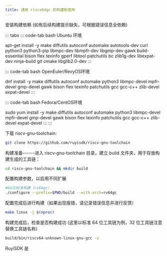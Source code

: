 ```yaml
---
title: 通用 riscv64gc 的构建和使用
---
```


安装构建依赖 (如有后续构建提示缺失，可根据错误信息全依赖)

::: tabs
::: code-tab
bash Ubuntu 环境

apt-get install -y make diffutils autoconf automake autotools-dev curl
python3 python3-pip libmpc-dev libmpfr-dev libgmp-dev gawk
build-essential bison flex texinfo gperf libtool patchutils bc
zlib1g-dev libexpat-dev ninja-build git cmake libglib2.0-dev
:::

::: code-tab
bash OpenEuler/RevyOS环境

dnf install -y make diffutils autoconf automake python3 libmpc-devel
mpfr-devel gmp-devel gawk bison flex texinfo patchutils gcc gcc-c++
zlib-devel expat-devel
:::

::: code-tab
bash Fedora/CentOS环境

sudo yum install -y make diffutils autoconf automake python3
libmpc-devel mpfr-devel gmp-devel gawk bison flex texinfo patchutils gcc
gcc-c++ zlib-devel expat-devel
:::
:::

下载 riscv-gnu-toolchain:

``` bash
git clone https://github.com/ruyisdk/riscv-gnu-toolchain
```

构建准备------进入 riscv-gnu-toolchain 目录，建立 build 文件夹，用于存放构建生成的工具链：

``` bash
cd riscv-gnu-toolchain && mkdir build
```

配置构建参数，以启用不同扩展

``` bash
#64位标准构建（rv64gc）
./configure --prefix=$PWD/build --with-arch=rv64gc
```

配置完成后进行构建（如果出现报错，请记录错误信息并进行反馈）

``` bash
make linux -j $(nproc)
```

构建完成后，检查是否构建成功 (这里以标准 64 位工具链为例，32 位工具链注意替换工具链名称)

``` bash
build/bin/riscv64-unknown-linux-gnu-gcc -v
```

RuyiSDK 是
